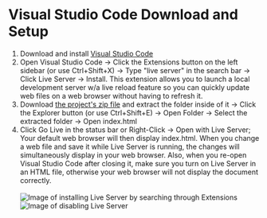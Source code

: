 # **Visual Studio Code Download and Setup**
1. Download and install [Visual Studio Code](https://code.visualstudio.com/download)
2. Open Visual Studio Code -> Click the Extensions button on the left sidebar (or use Ctrl+Shift+X) -> Type "live server" in the search bar -> Click Live Server -> Install. This extension allows you to launch a local development server w/a live reload feature so you can quickly update web files on a web browser without having to refresh it.
3. Download [the project's zip file](https://github.com/Paul-Nixon/Rock-Paper-Scissors-Webgame/archive/refs/heads/main.zip) and extract the folder inside of it -> Click the Explorer button (or use Ctrl+Shift+E) -> Open Folder -> Select the extracted folder -> Open index.html
4. Click Go Live in the status bar or Right-Click -> Open with Live Server; Your default web browser will  then display index.html. When you change a web file and save it while Live Server is running, the changes will simultaneously display in your web browser. Also, when you re-open Visual Studio Code after closing it, make sure you turn on Live Server in an HTML file, otherwise your web browser will not display the document correctly.<br></br>
![Image of installing Live Server by searching through Extensions](https://user-images.githubusercontent.com/42850145/104787665-c42c3400-5755-11eb-80e8-b2220b486a6c.PNG)
![Image of disabling Live Server](https://user-images.githubusercontent.com/42850145/104787886-7237de00-5756-11eb-9485-b590fc4b296c.PNG)
